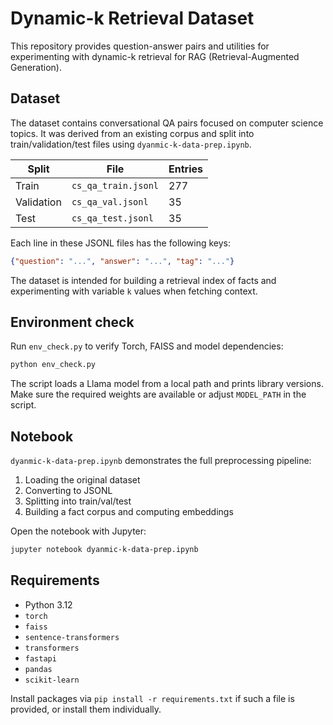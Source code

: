 # Dynamic-k Retrieval Dataset

This repository provides question-answer pairs and utilities for experimenting with dynamic-k retrieval for RAG (Retrieval-Augmented Generation).

## Dataset

The dataset contains conversational QA pairs focused on computer science topics. It was derived from an existing corpus and split into train/validation/test files using `dyanmic-k-data-prep.ipynb`.

| Split | File | Entries |
|-------|------|--------|
| Train | `cs_qa_train.jsonl` | 277 |
| Validation | `cs_qa_val.jsonl` | 35 |
| Test | `cs_qa_test.jsonl` | 35 |

Each line in these JSONL files has the following keys:

```json
{"question": "...", "answer": "...", "tag": "..."}
```

The dataset is intended for building a retrieval index of facts and experimenting with variable `k` values when fetching context.

## Environment check

Run `env_check.py` to verify Torch, FAISS and model dependencies:

```bash
python env_check.py
```

The script loads a Llama model from a local path and prints library versions. Make sure the required weights are available or adjust `MODEL_PATH` in the script.

## Notebook

`dyanmic-k-data-prep.ipynb` demonstrates the full preprocessing pipeline:

1. Loading the original dataset
2. Converting to JSONL
3. Splitting into train/val/test
4. Building a fact corpus and computing embeddings

Open the notebook with Jupyter:

```bash
jupyter notebook dyanmic-k-data-prep.ipynb
```

## Requirements

- Python 3.12
- `torch`
- `faiss`
- `sentence-transformers`
- `transformers`
- `fastapi`
- `pandas`
- `scikit-learn`

Install packages via `pip install -r requirements.txt` if such a file is provided, or install them individually.

